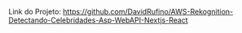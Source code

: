 Link do Projeto:
https://github.com/DavidRufino/AWS-Rekognition-Detectando-Celebridades-Asp-WebAPI-Nextjs-React
